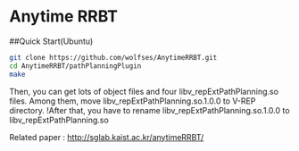 # Anytime RRBT

##Quick Start(Ubuntu)
```bash
git clone https://github.com/wolfses/AnytimeRRBT.git
cd AnytimeRRBT/pathPlanningPlugin
make
```

Then, you can get lots of object files and four libv_repExtPathPlanning.so files.
Among them, move libv_repExtPathPlanning.so.1.0.0 to V-REP directory.
!After that, you have to rename libv_repExtPathPlanning.so.1.0.0 to libv_repExtPathPlanning.so



Related paper :
http://sglab.kaist.ac.kr/anytimeRRBT/
